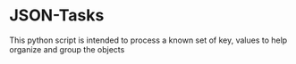 # JSON-Tasks
This python script is intended to process a known set of key, values to help organize and group the objects 
